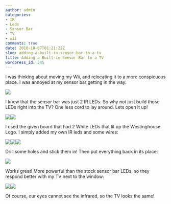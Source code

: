 ```yaml
---
author: admin
categories:
- IR
- Leds
- Sensor Bar
- TV
- wii
comments: true
date: 2010-10-07T01:21:22Z
slug: adding-a-built-in-sensor-bar-to-a-tv
title: Adding a Built-in Sensor Bar to a TV
wordpress_id: 545
---
```


I was thinking about moving my Wii, and relocating it to a more conspicuous place. I was annoyed at my sensor bar getting in the way:

[![](/uploads/Wii_sensorbar3_05012-706981.jpg)](/uploads/Wii_sensorbar3_05012-706981.jpg)

I knew that the sensor bar was just 2 IR LEDs. So why not just build those LEDs right into the TV? One less cord to lay around. Lets open it up!

[![](/uploads/IMG_20101006_145345-300x224.jpg)](/uploads/IMG_20101006_145345.jpg)[![](/uploads/IMG_20101006_150230-300x224.jpg)](/uploads/IMG_20101006_150230.jpg)

I used the given board that had 2 White LEDs that lit up the Westinghouse Logo. I simply added my own IR leds and some wires:

[![](/uploads/IMG_20101006_151845-300x224.jpg)](/uploads/IMG_20101006_151845.jpg)[![](/uploads/leds-300x224.jpg)](/uploads/leds.jpg)[![](/uploads/leds-in-hand-267x300.jpg)](/uploads/leds-in-hand.jpg)

Drill some holes and stick them in! Then put everything back in its place:

[![](/uploads/IMG_20101006_154634-300x118.jpg)](/uploads/IMG_20101006_154634.jpg)

Works great! More powerful than the stock sensor bar LEDs, so they respond better with my TV next to the window:

[![](/uploads/IMG_20101006_170304-300x224.jpg)](/uploads/IMG_20101006_170304.jpg)[![](/uploads/IMG_20101006_170251-300x195.jpg)](/uploads/IMG_20101006_170251.jpg)

Of course, our eyes cannot see the infrared, so the TV looks the same!

